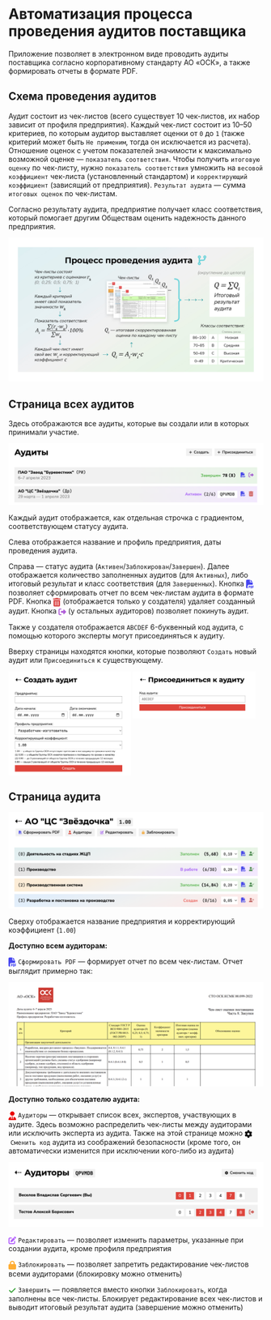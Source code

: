 # Автоматизация процесса проведения аудитов поставщика

Приложение позволяет в электронном виде проводить аудиты поставщика согласно корпоративному стандарту АО «ОСК», а также формировать отчеты в формате PDF.

## Схема проведения аудитов

Аудит состоит из чек-листов (всего существует 10 чек-листов, их набор зависит от профиля предприятия). Каждый чек-лист состоит из 10–50 критериев, по которым аудитор выставляет оценки от `0` до `1` (также критерий может быть `Не применим`, тогда он исключается из расчета). Отношение оценок с учетом показателей значимости к максимально возможной оценке — `показатель соответствия`. Чтобы получить `итоговую оценку` по чек-листу, нужно `показатель соответствия` умножить на `весовой коэффициент` чек-листа (установленный стандартом) и `корректирующий коэффициент` (зависящий от предприятия). `Результат аудита` — сумма `итоговых оценок` по чек-листам. 

Согласно результату аудита, предприятие получает класс соответствия, который помогает другим Обществам оценить надежность данного предприятия. 

![Схема проведения аудитов](.README/audit-plan.jpg)

## Страница всех аудитов

Здесь отображаются все аудиты, которые вы создали или в которых принимали участие.

![Внешний вид страницы аудитов](.README/index.png)

Каждый аудит отображается, как отдельная строчка с градиентом, соответствующем статусу аудита.

Слева отображается название и профиль предприятия, даты проведения аудита. 

Справа — статус аудита (`Активен`/`Заблокирован`/`Завершен`). Далее отображается количество заполненных аудитов (для `Активных`), либо итоговый результат и класс соответствия (для `Завершенных`). Кнопка <img src=".README/file-pdf-solid.svg" width="15" align="center"> позволяет сформировать отчет по всем чек-листам аудита в формате PDF. Кнопка <img src=".README/trash.svg" width="15" align="center"> (отображается только у создателя) удаляет созданный аудит. Кнопка <img src=".README/leave.svg" width="15" align="center"> (у остальных аудиторов) позволяет покинуть аудит.

Также у создателя отображается `ABCDEF` 6-буквенный код аудита, с помощью которого эксперты могут присоединяться к аудиту.

Вверху страницы находятся кнопки, которые позволяют `Создать` новый аудит или `Присоединиться` к существующему.

<img src=".README/createaudit.png" width="48%" align="top"> <img src=".README/joinaudit.png" width="48%" align="top">


## Страница аудита

![Внешний вид страницы аудита](.README/audit-page-owner.png)

Сверху отображается название предприятия и корректирующий коэффициент (`1.00`)

**Доступно всем аудиторам:**

<img src=".README/file-pdf-solid.svg" width="15" align="center">&nbsp;`Сформировать PDF` — формирует отчет по всем чек-листам. Отчет выглядит примерно так:

![Внешний вид отчета](.README/example.png)

**Доступно только создателю аудита:**

<img src=".README/auditors.svg" width="15" align="center">&nbsp;`Аудиторы` — открывает список всех, экспертов, участвующих в аудите. Здесь возможно распределить чек-листы между аудиторами или исключить эксперта из аудита. Также на этой странице можно <img src=".README/gear.svg" width="15" align="center">&nbsp;`Сменить код` аудита из соображений безопасности (кроме того, он автоматически изменится при исключении кого-либо из аудита)

![Внешний вид страницы аудиторов](.README/auditors-page.png)

<img src=".README/edit.svg" width="15" align="center">&nbsp;`Редактировать` — позволяет изменить параметры, указанные при создании аудита, кроме профиля предприятия

<img src=".README/lock.svg" width="15" align="center">&nbsp;`Заблокировать` — позволяет запретить редактирование чек-листов всеми аудиторами (блокировку можно отменить)

<img src=".README/check.svg" width="15" align="center">&nbsp;`Завершить` — появляется вместо кнопки `Заблокировать`, когда заполнены все чек-листы. Блокирует редактирование всех чек-листов и выводит итоговый результат аудита (завершение можно отменить)